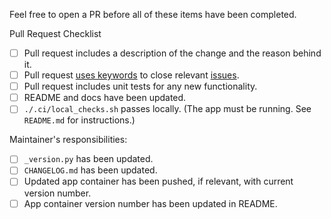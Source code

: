Feel free to open a PR before all of these items have been completed.

Pull Request Checklist
 - [ ] Pull request includes a description of the change and the reason behind it.
 - [ ] Pull request [uses keywords](https://help.github.com/en/articles/closing-issues-using-keywords) to close relevant [issues](https://github.com/uptake/autofocus/issues).
 - [ ] Pull request includes unit tests for any new functionality.
 - [ ] README and docs have been updated.
 - [ ] `./.ci/local_checks.sh` passes locally. (The app must be running. See `README.md` for instructions.)

Maintainer's responsibilities:
- [ ] `_version.py` has been updated.
- [ ] `CHANGELOG.md` has been updated.
- [ ] Updated app container has been pushed, if relevant, with current version number.
- [ ] App container version number has been updated in README.
